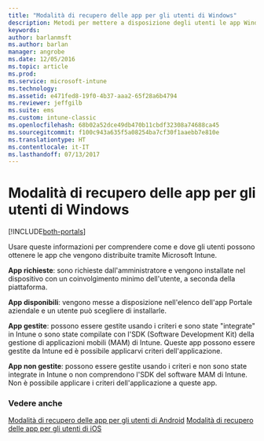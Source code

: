 ```yaml
---
title: "Modalità di recupero delle app per gli utenti di Windows"
description: Metodi per mettere a disposizione degli utenti le app Windows
keywords: 
author: barlanmsft
ms.author: barlan
manager: angrobe
ms.date: 12/05/2016
ms.topic: article
ms.prod: 
ms.service: microsoft-intune
ms.technology: 
ms.assetid: e471fed8-19f0-4b37-aaa2-65f28a6b4794
ms.reviewer: jeffgilb
ms.suite: ems
ms.custom: intune-classic
ms.openlocfilehash: 68b02a52dce49db470b11cbdf32308a74688ca45
ms.sourcegitcommit: f100c943a635f5a08254ba7cf30f1aaebb7e810e
ms.translationtype: HT
ms.contentlocale: it-IT
ms.lasthandoff: 07/13/2017
---
```

# <a name="how-your-windows-users-get-their-apps"></a>Modalità di recupero delle app per gli utenti di Windows

[!INCLUDE[both-portals](./includes/note-for-both-portals.md)]

Usare queste informazioni per comprendere come e dove gli utenti possono ottenere le app che vengono distribuite tramite Microsoft Intune.

**App richieste**: sono richieste dall'amministratore e vengono installate nel dispositivo con un coinvolgimento minimo dell'utente, a seconda della piattaforma.

**App disponibili**: vengono messe a disposizione nell'elenco dell'app Portale aziendale e un utente può scegliere di installarle.

**App gestite**: possono essere gestite usando i criteri e sono state "integrate" in Intune o sono state compilate con l'SDK (Software Development Kit) della gestione di applicazioni mobili (MAM) di Intune. Queste app possono essere gestite da Intune ed è possibile applicarvi criteri dell'applicazione.

**App non gestite**: possono essere gestite usando i criteri e non sono state integrate in Intune o non comprendono l'SDK del software MAM di Intune. Non è possibile applicare i criteri dell'applicazione a queste app.

### <a name="see-also"></a>Vedere anche
[Modalità di recupero delle app per gli utenti di Android](end-user-apps-android.md)
[Modalità di recupero delle app per gli utenti di iOS](end-user-apps-android.md)

